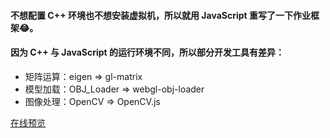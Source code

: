 #### 不想配置 C++ 环境也不想安装虚拟机，所以就用 JavaScript 重写了一下作业框架😂。
#### 因为 C++ 与 JavaScript 的运行环境不同，所以部分开发工具有差异：
- 矩阵运算：eigen => gl-matrix  
- 模型加载：OBJ_Loader => webgl-obj-loader  
- 图像处理：OpenCV => OpenCV.js  

[在线预览](https://junhong-chen.github.io/games101-works-js/)